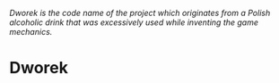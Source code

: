 *Dworek is the code name of the project which originates from a Polish alcoholic drink that was excessively used while inventing the game mechanics.*

# Dworek
